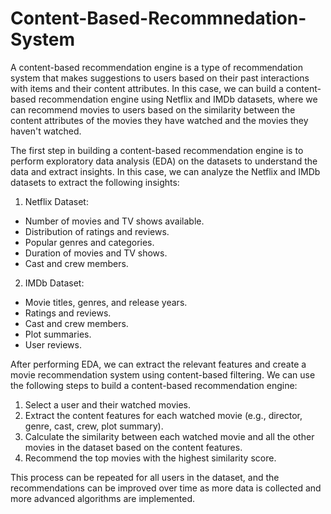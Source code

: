 # Content-Based-Recommnedation-System

A content-based recommendation engine is a type of recommendation system that makes suggestions to users based on their past interactions with items and their content attributes. In this case, we can build a content-based recommendation engine using Netflix and IMDb datasets, where we can recommend movies to users based on the similarity between the content attributes of the movies they have watched and the movies they haven't watched.

The first step in building a content-based recommendation engine is to perform exploratory data analysis (EDA) on the datasets to understand the data and extract insights. In this case, we can analyze the Netflix and IMDb datasets to extract the following insights:

1. Netflix Dataset:

- Number of movies and TV shows available.
- Distribution of ratings and reviews.
- Popular genres and categories.
- Duration of movies and TV shows.
- Cast and crew members.

2. IMDb Dataset:

- Movie titles, genres, and release years.
- Ratings and reviews.
- Cast and crew members.
- Plot summaries.
- User reviews.

After performing EDA, we can extract the relevant features and create a movie recommendation system using content-based filtering. We can use the following steps to build a content-based recommendation engine:

1. Select a user and their watched movies.
2. Extract the content features for each watched movie (e.g., director, genre, cast, crew, plot summary).
3. Calculate the similarity between each watched movie and all the other movies in the dataset based on the content features.
4. Recommend the top movies with the highest similarity score.

This process can be repeated for all users in the dataset, and the recommendations can be improved over time as more data is collected and more advanced algorithms are implemented.
